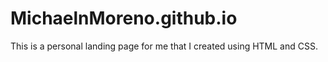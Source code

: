 # MichaelnMoreno.github.io
This is a personal landing page for me that I created using HTML and CSS.
